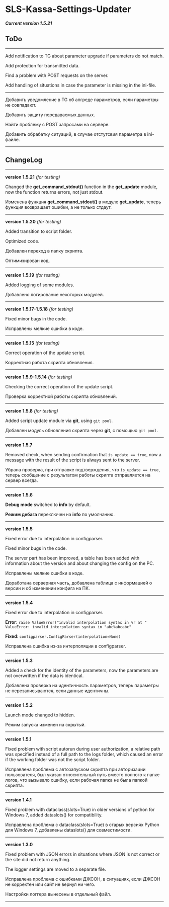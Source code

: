 # SLS-Kassa-Settings-Updater

**_Current version 1.5.21_**


## ToDo

---

Add notification to TG about parameter upgrade if parameters do not match.

Add protection for transmitted data.

Find a problem with POST requests on the server.

Add handling of situations in case the parameter is missing in the ini-file.

---

Добавить уведомление в TG об апгреде параметров, если параметры не совпадают.

Добавить защиту передаваемых данных.

Найти проблему с POST запросами на сервере.

Добавить обрабатку ситуаций, в случае отстутсвия параметра в ini-файле.

---

## ChangeLog

---

**version 1.5.21** *(for testing)*

Changed the **get_command_stdout()** function in the **get_update** module, 
now the function returns errors, not just stdout.

Изменена функция **get_command_stdout()** в модуле **get_update**, теперь 
функция возвращает ошибки, а не только стдаут.

---

**version 1.5.20** *(for testing)*

Added transition to script folder.

Optimized code.

Добавлен переход в папку скрипта.

Оптимизирован код.

---

**version 1.5.19** *(for testing)*

Added logging of some modules.

Добавлено логирование некоторых модулей.

---

**version 1.5.17-1.5.18** *(for testing)*

Fixed minor bugs in the code.

Исправлены мелкие ошибки в коде.

---

**version 1.5.15** *(for testing)*

Correct operation of the update script.

Корректная работа скрипта обновления.

---

**version 1.5.9-1.5.14** *(for testing)*

Checking the correct operation of the update script.

Проверка корректной работы скрипта обновлений.

---

**version 1.5.8** *(for testing)*

Added script update module via **git**, using `git pool`.

Добавлен модуль обновления скрипта через **git**, с помощью `git pool`.

---

**version 1.5.7**

Removed check, when sending confirmation that `is_update == true`, 
now a message with the result of the script is always sent to the server.

Убрана проверка, при отправке подтверждения, что `is_update == true`, теперь 
сообщение с результатом работы скрипта отправляется на сервер всегда.

---

**version 1.5.6**

**Debug mode** switched to **info** by default.

**Режим дебага** переключен на **info** по умолчанию.

---

**version 1.5.5**

Fixed error due to interpolation in configparser.

Fixed minor bugs in the code.

The server part has been improved, a table has been added with information 
about the version and about changing the config on the PC.

Исправлены мелкие ошибки в коде.

Доработана серверная часть, добавлена таблица с информацией о версии и 
об изменении конфига на ПК.

---

**version 1.5.4**

Fixed error due to interpolation in configparser.

**Error**: `raise ValueError("invalid interpolation syntax in %r at " 
ValueError: invalid interpolation syntax in "abc%abcabc"`

**Fixed**: `configparser.ConfigParser(interpolation=None)`

Исправлена ошибка из-за интерполяции в configparser.

---

**version 1.5.3**

Added a check for the identity of the parameters, now the parameters 
are not overwritten if the data is identical.

Добавлена проверка на идентичность параметров, теперь параметры 
не перезаписываются, если данные идентичны.

---

**version 1.5.2**

Launch mode changed to hidden.

Режим запуска изменен на скрытый.

---

**version 1.5.1**

Fixed problem with script autorun during user authorization, a relative path was specified instead of a full 
path to the logs folder, which caused an error if the working folder was not the script folder.

Исправлена проблема с автозапуском скрипта при авторизации пользователя, был указан относительный путь вместо 
полного к папке логов, что вызывало ошибку, если рабочая папка не была папкой скрипта.

---

**version 1.4.1**

Fixed problem with dataclass(slots=True) in older versions of python for Windows 7, added dataslots() 
for compatibility.

Исправлена проблема с dataclass(slots=True) в старых версиях Python для Windows 7, добавлены dataslots() 
для совместимости.

---

**version 1.3.0**

Fixed problem with JSON errors in situations where JSON is not correct or the site did not return anything.

The logger settings are moved to a separate file.

Исправлена проблема с ошибками ДЖСОН, в ситуациях, если ДЖСОН не корректен или сайт не вернул ни чего.

Настройки логгера вынесены в отдельный файл.

---